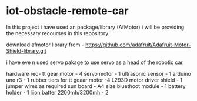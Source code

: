 # iot-obstacle-remote-car

In this project i have used an package/library (AfMotor) i will be providing the necessary recourses in this repository.

download afmotor library from - https://github.com/adafruit/Adafruit-Motor-Shield-library.git

i have eve n used servo pakage to use servo as a head of the robotic car.

hardware req-
  tt gear motor - 4
  servo motor - 1
  ultrasonic sensor - 1
  arduino uno r3 - 1
  rubber tiers for tt geaar motor -4
  L293D motor driver shield - 1
  jumper wires as required 
  sun board - A4 size
  bluethoot module - 1
  battery holder - 1
  liion batter 2200mh/3200mh - 2
